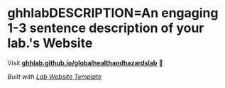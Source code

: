 
# ghhlabDESCRIPTION=An engaging 1-3 sentence description of your lab.'s Website

Visit **[ghhlab.github.io/globalhealthandhazardslab](https://ghhlab.github.io/globalhealthandhazardslab)** 🚀

_Built with [Lab Website Template](https://greene-lab.gitbook.io/lab-website-template-docs)_
